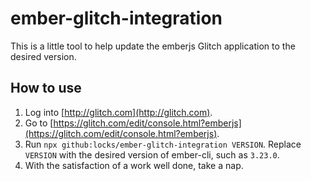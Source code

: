 # ember-glitch-integration

This is a little tool to help update the emberjs Glitch application to the desired version.

## How to use

1. Log into [http://glitch.com](http://glitch.com).
2. Go to [https://glitch.com/edit/console.html?emberjs](https://glitch.com/edit/console.html?emberjs).
3. Run `npx github:locks/ember-glitch-integration VERSION`.
Replace `VERSION` with the desired version of ember-cli, such as `3.23.0`.
4. With the satisfaction of a work well done, take a nap.